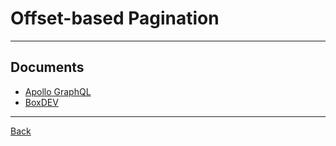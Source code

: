 # Offset-based Pagination

---

## Documents

- [Apollo GraphQL](https://www.apollographql.com/docs/react/pagination/offset-based/)
- [BoxDEV](https://developer.box.com/guides/api-calls/pagination/offset-based/)

---

[Back](./../readme.md)
